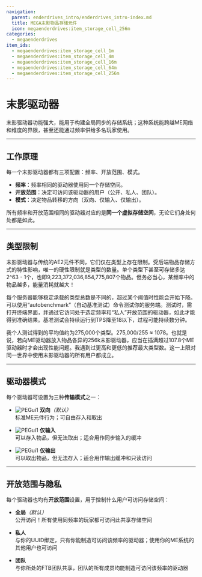 ```yaml
---
navigation:
  parent: enderdrives_intro/enderdrives_intro-index.md
  title: MEGA末影物品存储元件
  icon: megaenderdrives:item_storage_cell_256m
categories:
  - megaenderdrives
item_ids:
  - megaenderdrives:item_storage_cell_1m
  - megaenderdrives:item_storage_cell_4m
  - megaenderdrives:item_storage_cell_16m
  - megaenderdrives:item_storage_cell_64m
  - megaenderdrives:item_storage_cell_256m
---
```


# 末影驱动器

末影驱动器功能强大，能用于构建全局同步的存储系统；这种系统能跨越ME网络和维度的界限，甚至还能通过频率供给多名玩家使用。

<Row gap="10">
  <Column>
    <ItemImage id="megaenderdrives:item_storage_cell_1m" />
  </Column>
  <Column>
    <ItemLink id="megaenderdrives:item_storage_cell_1m" />
  </Column>
</Row>

<Row gap="10">
  <Column>
    <ItemImage id="megaenderdrives:item_storage_cell_4m" />
  </Column>
  <Column>
    <ItemLink id="megaenderdrives:item_storage_cell_4m" />
  </Column>
</Row>

<Row gap="10">
  <Column>
    <ItemImage id="megaenderdrives:item_storage_cell_16m" />
  </Column>
  <Column>
    <ItemLink id="megaenderdrives:item_storage_cell_16m" />
  </Column>
</Row>

<Row gap="10">
  <Column>
    <ItemImage id="megaenderdrives:item_storage_cell_64m" />
  </Column>
  <Column>
    <ItemLink id="megaenderdrives:item_storage_cell_64m" />
  </Column>
</Row>

<Row gap="10">
  <Column>
    <ItemImage id="megaenderdrives:item_storage_cell_256m" />
  </Column>
  <Column>
    <ItemLink id="megaenderdrives:item_storage_cell_256m" />
  </Column>
</Row>

---

## 工作原理
每一个末影驱动器都有三项配置：频率、开放范围、模式。
- **频率**：频率相同的驱动器使用同一个存储空间。
- **开放范围**：决定可访问该驱动器的用户（公开、私人、团队）。
- **模式**：决定物品转移的方向（双向、仅输入、仅输出）。

所有频率和开放范围相同的驱动器对应的是**同一个虚拟存储空间**，无论它们身处何处都是如此。

---

## 类型限制

末影驱动器与传统的AE2元件不同，它们仅在类型上存在限制。受后端物品存储方式的特性影响，唯一的硬性限制就是类型的数量。单个类型下甚至可存储多达2^63 - 1个，也即9,223,372,036,854,775,807个物品。但务必当心，某频率中的物品越多，能量消耗就越大！

每个服务器能够稳定承载的类型总数是不同的，超过某个阈值时性能会开始下降。可以使用“autobenchmark”（自动基准测试）命令测试你的服务端。测试时，需打开终端界面，并通过它访问处于选定频率和“私人”开放范围的驱动器，如此才能得到准确结果。基准测试会持续运行到TPS降至18以下，过程可能持续数分钟。

我个人测试得到的平均值约为275,000个类型。275,000/255 ≈ 1078。也就是说，若向ME驱动器放入物品各异的256k末影驱动器，应当在插满超过107.8个ME驱动器时才会出现性能问题。我遇到过更高和更低的推荐最大类型数。这一上限对同一世界中使用末影驱动器的所有用户都成立。

---

## 驱动器模式
每个驱动器可设置为三种**传输模式**之一：

- ![PEGui1](../pic/transport_bidirectional_alt.png) **双向**_（默认）_  
  标准ME元件行为；可自由存入和取出


- ![PEGui1](../pic/transport_input_alt.png) **仅输入**  
  可以存入物品，但无法取出；适合用作同步输入的缓冲


- ![PEGui1](../pic/transport_output_alt.png) **仅输出**  
  可以取出物品，但无法存入；适合用作输出缓冲和只读访问

---

## 开放范围与隐私

每个驱动器也均有**开放范围**设置，用于控制什么用户可访问存储空间：
- **全局**_（默认）_  
  公开访问！所有使用同频率的玩家都可访问此共享存储空间


- **私人**  
  与你的UUID绑定，只有你能制造可访问该频率的驱动器；使用你的ME系统的其他用户也可访问


- **团队**  
  与你所处的FTB团队共享，团队的所有成员均能制造可访问该频率的驱动器